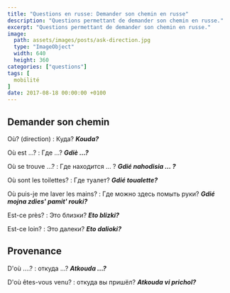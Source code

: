 ```yaml
---
title: "Questions en russe: Demander son chemin en russe"
description: "Questions permettant de demander son chemin en russe."
excerpt: "Questions permettant de demander son chemin en russe."
image:
  path: assets/images/posts/ask-direction.jpg
  type: "ImageObject"
  width: 640
  height: 360
categories: ["questions"]
tags: [
  mobilité
]
date: 2017-08-18 00:00:00 +0100
---
```



## Demander son chemin

Où? (direction)
: Куда?
*__Kouda?__*

Où est …?
: Где …?
*__Gdiè …?__*

Où se trouve ...?
: Где находится ... ?
*__Gdié nahodisia ... ?__*

Où sont les toilettes?
: Где туалет?
*__Gdié toualette?__*

Où puis-je me laver les mains?
: Где можно здесь помыть руки?
*__Gdié mojna zdies' pamit' rouki?__*

Est-ce près?
: Это близки?
*__Eto blizki?__*

Est-ce loin?
: Это далеки?
*__Eto dalioki?__*


## Provenance

D'où ….?
: откуда ...?
*__Atkouda ...?__*

D'où êtes-vous venu?
: откуда вы пришёл?
*__Atkouda vi prichol?__*
